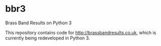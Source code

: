 # bbr3
Brass Band Results on Python 3

This repository contains code for http://brassbandresults.co.uk, which is currently being redeveloped in Python 3.
